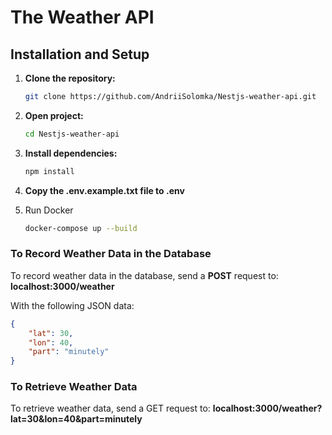 # The Weather API

## Installation and Setup

1. **Clone the repository:**

   ```bash
   git clone https://github.com/AndriiSolomka/Nestjs-weather-api.git

2. **Open project:**

   ```bash
   cd Nestjs-weather-api

3. **Install dependencies:**

   ```bash
   npm install
   
4. **Copy the .env.example.txt file to .env**

5. Run Docker
   
   ```bash
   docker-compose up --build

### To Record Weather Data in the Database

To record weather data in the database, send a **POST** request to: **localhost:3000/weather**

With the following JSON data:

```json
{
    "lat": 30,
    "lon": 40,
    "part": "minutely"
}
```

### To Retrieve Weather Data
To retrieve weather data, send a GET request to: **localhost:3000/weather?lat=30&lon=40&part=minutely**
